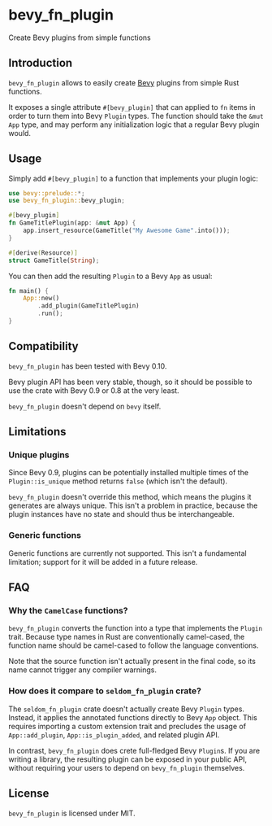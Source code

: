# bevy_fn_plugin

Create Bevy plugins from simple functions

## Introduction

`bevy_fn_plugin` allows to easily create [Bevy](https://bevyengine.org) plugins
from simple Rust functions.

It exposes a single attribute `#[bevy_plugin]` that can applied to `fn` items in order to
turn them into Bevy `Plugin` types. The function should take the `&mut App` type,
and may perform any initialization logic that a regular Bevy plugin would.

## Usage

Simply add `#[bevy_plugin]` to a function that implements your plugin logic:

```rust
use bevy::prelude::*;
use bevy_fn_plugin::bevy_plugin;

#[bevy_plugin]
fn GameTitlePlugin(app: &mut App) {
    app.insert_resource(GameTitle("My Awesome Game".into()));
}

#[derive(Resource)]
struct GameTitle(String);
```

You can then add the resulting `Plugin` to a Bevy `App` as usual:

```rust
fn main() {
    App::new()
        .add_plugin(GameTitlePlugin)
        .run();
}
```

## Compatibility

`bevy_fn_plugin` has been tested with Bevy 0.10.

Bevy plugin API has been very stable, though, so it should be possible to use the crate
with Bevy 0.9 or 0.8 at the very least.

`bevy_fn_plugin` doesn't depend on `bevy` itself.

## Limitations

### Unique plugins

Since Bevy 0.9, plugins can be potentially installed multiple times of the `Plugin::is_unique`
method returns `false` (which isn't the default).

`bevy_fn_plugin` doesn't override this method, which means the plugins it generates are always
unique. This isn't a problem in practice, because the plugin instances have no state and should
thus be interchangeable.

### Generic functions

Generic functions are currently not supported. This isn't a fundamental limitation; support for it
will be added in a future release.

## FAQ

### Why the `CamelCase` functions?

`bevy_fn_plugin` converts the function into a type that implements the  `Plugin` trait.
Because type names in Rust are conventionally camel-cased, the function name should be camel-cased
to follow the language conventions.

Note that the source function isn't actually present in the final code, so its name cannot trigger
any compiler warnings.

### How does it compare to `seldom_fn_plugin` crate?

The `seldom_fn_plugin` crate doesn't actually create Bevy `Plugin` types. Instead, it applies
the annotated functions directly to Bevy `App` object. This requires importing a custom extension
trait and precludes the usage of `App::add_plugin`, `App::is_plugin_added`, and related plugin API.

In contrast, `bevy_fn_plugin` does crete full-fledged Bevy `Plugin`s. If you are writing a library,
the resulting plugin can be exposed in your public API, without requiring your users to depend
on `bevy_fn_plugin` themselves.

## License

`bevy_fn_plugin` is licensed under MIT.
